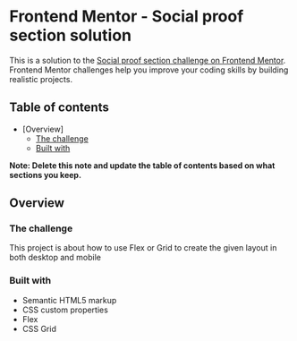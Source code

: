 # Frontend Mentor - Social proof section solution

This is a solution to the [Social proof section challenge on Frontend Mentor](https://www.frontendmentor.io/challenges/social-proof-section-6e0qTv_bA). Frontend Mentor challenges help you improve your coding skills by building realistic projects. 

## Table of contents

- [Overview]
  - [The challenge](#the-challenge)
  - [Built with](#built-with)

**Note: Delete this note and update the table of contents based on what sections you keep.**

## Overview

### The challenge

This project is about how to use Flex or Grid to create the given layout in both desktop and mobile

### Built with

- Semantic HTML5 markup
- CSS custom properties
- Flex
- CSS Grid